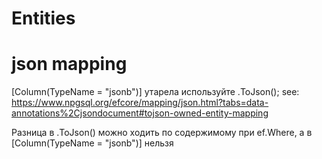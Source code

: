 # Entities

# json mapping
[Column(TypeName = "jsonb")] утарела
используйте .ToJson(); see: https://www.npgsql.org/efcore/mapping/json.html?tabs=data-annotations%2Cjsondocument#tojson-owned-entity-mapping

Разница в .ToJson() можно ходить по содержимому при ef.Where, а в [Column(TypeName = "jsonb")] нельзя
